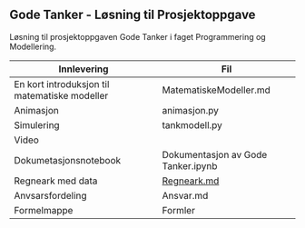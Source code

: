 ## Gode Tanker - Løsning til Prosjektoppgave

Løsning til prosjektoppgaven Gode Tanker i faget Programmering og Modellering.

Innlevering | Fil
----------- | --------
En kort introduksjon til matematiske modeller | MatematiskeModeller.md
Animasjon | animasjon.py
Simulering | tankmodell.py
Video |
Dokumetasjonsnotebook | Dokumentasjon av Gode Tanker.ipynb
Regneark med data | [Regneark.md](https://docs.google.com/spreadsheets/d/1uYtPzY5EYXYi8S5p26fMOPy4vlK_8ObMASx2nllCtKA/edit#gid=0) 
Anvsarsfordeling | Ansvar.md
Formelmappe | Formler
